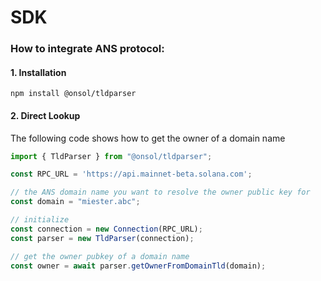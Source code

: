 # SDK

### How to integrate ANS protocol:

#### 1. Installation

```
npm install @onsol/tldparser
```

#### 2. Direct Lookup

The following code shows how to get the owner of a domain name

```typescript
import { TldParser } from "@onsol/tldparser";

const RPC_URL = 'https://api.mainnet-beta.solana.com';

// the ANS domain name you want to resolve the owner public key for
const domain = "miester.abc";

// initialize
const connection = new Connection(RPC_URL);
const parser = new TldParser(connection);

// get the owner pubkey of a domain name
const owner = await parser.getOwnerFromDomainTld(domain);

```





